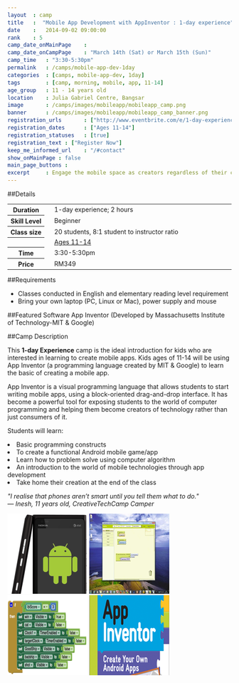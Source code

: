 ```yaml
---
layout 	: camp
title 	:  "Mobile App Development with AppInventor : 1-day experience"
date 	:   2014-09-02 09:00:00
rank    : 5
camp_date_onMainPage 	:
camp_date_onCampPage 	: "March 14th (Sat) or March 15th (Sun)"
camp_time	: "3:30-5:30pm"
permalink   : /camps/mobile-app-dev-1day    
categories  : [camps, mobile-app-dev, 1day]
tags	    : [camp, morning, mobile, app, 11-14]
age_group 	: 11 - 14 years old
location	: Julia Gabriel Centre, Bangsar
image		: /camps/images/mobileapp/mobileapp_camp.png
banner		: /camps/images/mobileapp/mobileapp_camp_banner.png
registration_urls		: ["http://www.eventbrite.com/e/1-day-experience-mobile-app-development-with-appinventor-ages-11-14-tickets-16079604530"]
registration_dates		: ["Ages 11-14"]
registration_statuses	: [true]
registration_text : ["Register Now"]
keep_me_informed_url	: "/#contact"
show_onMainPage : false
main_page_buttons :
excerpt		: Engage the mobile space as creators regardless of their computer programming knowledge
---
```


##Details
<table style="white-space: nowrap">
    <col width="13%">
    <col width="3%">
    <col width="13%">
    <col width="71%">
	<tr>
		<th>Duration</th>
        <td/>
		<td colspan="2">1-day experience; 2 hours</td>
	</tr>	
	<tr>
		<th>Skill Level</th>
        <td/>
		<td colspan="2">Beginner</td>
	</tr>	
	<tr>
		<th>Class size</th>
        <td/>
		<td colspan="2">20 students, 8:1 student to instructor ratio</td>
	</tr>
    <tr>
		<th/>
        <td/>
		<td><u>Ages 11-14</u></td>
        <td></td>
	</tr>
    <tr>
		<th>Time</th>
        <td/>
		<td>3:30-5:30pm</td>
        <td></td>
	</tr>	
    <tr>
		<th>Price</th>
        <td/>
		<td>RM349</td>
        <td></td>
	</tr>	
</table>

##Requirements
* Classes conducted in English and elementary reading level requirement
* Bring your own laptop (PC, Linux or Mac), power supply and mouse

##Featured Software
App Inventor (Developed by Massachusetts Institute of Technology-MIT & Google)

##Camp Description
<div class="row">

<div class="col-md-8">
<p>
This <b>1-day Experience</b> camp is the ideal introduction for kids who are interested in learning to create mobile apps. Kids ages of 11-14 will be using App Inventor (a programming language created by MIT & Google) to learn the basic of creating a mobile app. 
</p>
<p>
App Inventor is a visual programming language that allows students to start writing mobile apps, using a block-oriented drag-and-drop interface. It has become a powerful tool for exposing students to the world of computer programming and helping them become creators of technology rather than just consumers of it.
</p>
<p>
Students will learn:
<ll>
    <li>Basic programming constructs</li>
    <li>To create a functional Android mobile game/app</li>
    <li>Learn how to problem solve using computer algorithm</li>
    <li>An introduction to the world of mobile technologies through app development</li>
    <li>Take home their creation at the end of the class</li>
</ll>
</p>
<p><i>
"I realise that phones aren’t smart until you tell them what to do."
<br>— Inesh, 11 years old, CreativeTechCamp Camper
</i></p>
</div>

<div class="col-md-4">
	<img class="pad img-responsive ctc-camp-imgs" src="/camps/images/mobileapp/1.png"/>
	<img class="pad img-responsive ctc-camp-imgs" src="/camps/images/mobileapp/2.png"/>
	<img class="pad img-responsive ctc-camp-imgs" src="/camps/images/mobileapp/3.png"/>
	<img class="pad img-responsive ctc-camp-imgs" src="/camps/images/mobileapp/4.png"/>
</div>

</div>
